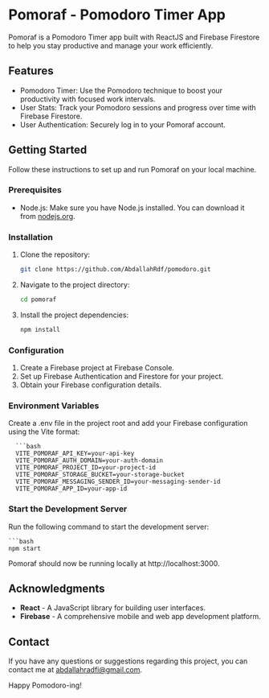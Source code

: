 # Pomoraf - Pomodoro Timer App

Pomoraf is a Pomodoro Timer app built with ReactJS and Firebase Firestore to help you stay productive and manage your work efficiently.


## Features

- Pomodoro Timer: Use the Pomodoro technique to boost your productivity with focused work intervals.
- User Stats: Track your Pomodoro sessions and progress over time with Firebase Firestore.
- User Authentication: Securely log in to your Pomoraf account.

## Getting Started

Follow these instructions to set up and run Pomoraf on your local machine.

### Prerequisites

- Node.js: Make sure you have Node.js installed. You can download it from [nodejs.org](https://nodejs.org/).

### Installation

1. Clone the repository:

     ```bash
     git clone https://github.com/AbdallahRdf/pomodoro.git

2. Navigate to the project directory:
   
     ```bash
     cd pomoraf
     
4. Install the project dependencies:
   
     ```bash
     npm install

### Configuration
1. Create a Firebase project at Firebase Console.
2. Set up Firebase Authentication and Firestore for your project.
3. Obtain your Firebase configuration details.

### Environment Variables
Create a .env file in the project root and add your Firebase configuration using the Vite format:

      ```bash 
      VITE_POMORAF_API_KEY=your-api-key
      VITE_POMORAF_AUTH_DOMAIN=your-auth-domain
      VITE_POMORAF_PROJECT_ID=your-project-id
      VITE_POMORAF_STORAGE_BUCKET=your-storage-bucket
      VITE_POMORAF_MESSAGING_SENDER_ID=your-messaging-sender-id
      VITE_POMORAF_APP_ID=your-app-id
    
### Start the Development Server
Run the following command to start the development server:
    
    ```bash
    npm start
    
Pomoraf should now be running locally at http://localhost:3000.

## Acknowledgments

- **React** - A JavaScript library for building user interfaces.
- **Firebase** - A comprehensive mobile and web app development platform.

## Contact

If you have any questions or suggestions regarding this project, you can contact me at abdallahradfi@gmail.com.

Happy Pomodoro-ing!


